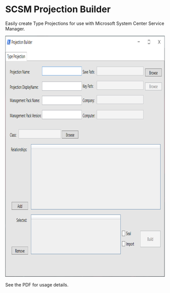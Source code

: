 # SCSM Projection Builder
Easily create Type Projections for use with Microsoft System Center Service Manager.

<p align="center">
  <img width="908" height="760" src="/images/Screen-ProjectionBuilder.png">
</p>

See the PDF for usage details.
